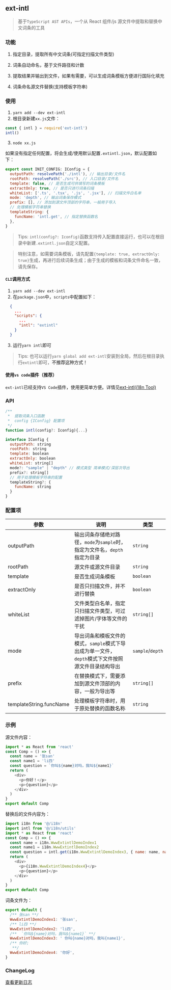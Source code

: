 ## ext-intl

> 基于`TypeScript AST APIs`，一个从 React 组件/js 源文件中提取和替换中文词条的工具

### 功能

1. 指定目录，提取所有中文词条(可指定扫描文件类型)

2. 词条自动命名，基于文件路径和计数

3. 提取结果并输出到文件，如果有需要，可以生成词条模板方便进行国际化填充

4. 词条命名源文件替换(支持模板字符串)

### 使用

1. `yarn add --dev ext-intl`
2. 根目录新建`xx.js`文件：

```js
const { intl } = require('ext-intl')
intl()
```

3. `node xx.js`

如果没有指定任何配置，将会生成/使用默认配置`.extintl.json`，默认配置如下：

```js
export const INIT_CONFIG: IConfig = {
  outputPath: resolvePath('./intl'), // 输出目录/文件名
  rootPath: resolvePath('./src'), // 入口目录/文件名
  template: false, // 是否生成可供填写的词条模板
  extractOnly: true, // 是否只进行词条扫描
  whiteList: ['.ts', '.tsx', '.js', '.jsx'], // 扫描文件白名单
  mode: 'depth', // 输出词条保存模式
  prefix: [], // 添加到源文件顶部的字符串，一般用于导入
  // 处理模板字符串替换
  templateString: {
    funcName: 'intl.get', // 指定替换函数名
  },
}
```

> Tips: `intl(config?: Iconfig)`函数支持传入配置直接运行，也可以在根目录中新建`.extintl.json`自定义配置。

> 特别注意，如需要词条模板，请先配置`{template: true, extractOnly: true}`生成，再进行后续词条生成；由于生成的模板和词条文件命名一致，请先保存。

#### `CLI`调用方式

1. `yarn add --dev ext-intl`
2. 在`package.json`中，`scripts`中配置如下：

```json
  {
    ...
    "scripts": {
      ...
      "intl": "extintl"
    }
  }
```

3. 运行`yarn intl`即可

> Tips: 也可以运行`yarn global add ext-intl`安装到全局，然后在根目录执行`extintl`即可，**不推荐这种方式！**

#### 使用`vs code`插件（推荐）

`ext-intl`已经支持`VS Code`插件，使用更简单方便。详情见[ext-intl(i18n Tool)](https://marketplace.visualstudio.com/items?itemName=limoer.ext-intl)

### API

```js
/**
 *  提取词条入口函数
 *  config {IConfig} 配置项
 */
function intl(config?: Iconfig){...}

interface IConfig {
  outputPath: string
  rootPath: string
  template: boolean
  extractOnly: boolean
  whiteList: string[]
  mode?: "sample" | "depth" // 模式类型 简单模式/深层次导出
  prefix?: string[]
  // 用于处理模板字符串的配置
  templateString?: {
    funcName: string
  }
}
```

### 配置项

| 参数                    | 说明                                                                                              | 类型             |
| ----------------------- | ------------------------------------------------------------------------------------------------- | ---------------- |
| outputPath              | 输出词条存储绝对路径，`mode`为`sample`时，指定为文件名，`depth`指定为目录                         | `string`         |
| rootPath                | 源文件或源文件目录                                                                                | `string`         |
| template                | 是否生成词条模板                                                                                  | `boolean`        |
| extractOnly             | 是否只扫描文件，并不进行替换                                                                      | `boolean`        |
| whiteList               | 文件类型白名单，指定只扫描文件类型，可过滤掉图片/字体等文件的干扰                                 | `string[]`       |
| mode                    | 导出词条和模板文件的模式，`sample`模式下导出成为单一文件，`depth`模式下文件按照源文件目录结构导出 | `sample`/`depth` |
| prefix                  | 在替换模式下，需要添加到源文件顶部的内容，一般为导出等                                            | `string[]`       |
| templateString.funcName | 处理模板字符串时，用于原处替换的函数名称                                                          | `string`         |

### 示例

源文件内容：

```js
import * as React from 'react'
const Comp = () => {
  const name = '张san'
  const name1 = 'li四'
  const question = `你叫${name}对吗，我叫${name1}`
  return (
    <div>
      <p>你好！</p>
      <p>{question}</p>
    </div>
  )
}
export default Comp
```

替换后的文件内容为：

```js
import i18n from '@/i18n'
import intl from '@/i18n/utils'
import * as React from 'react'
const Comp = () => {
  const name = i18n.WwwExtintlDemoIndex1
  const name1 = i18n.WwwExtintlDemoIndex2
  const question = intl.get(i18n.WwwExtintlDemoIndex3, { name: name, name1: name1 })
  return (
    <div>
      <p>{i18n.WwwExtintlDemoIndex4}</p>
      <p>{question}</p>
    </div>
  )
}
export default Comp
```

词条文件为：

```js
export default {
  /** 张san **/
  WwwExtintlDemoIndex1: '张san',
  /** li四 **/
  WwwExtintlDemoIndex2: 'li四',
  /**  `你叫${name}对吗，我叫${name1}` **/
  WwwExtintlDemoIndex3: ' 你叫{name}对吗，我叫{name1}',
  /** 你好;
   **/
  WwwExtintlDemoIndex4: '你好',
}
```

### ChangeLog

[查看更新日志](./CHANGELOG.md)
